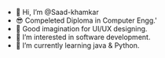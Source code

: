 - 👋 Hi, I’m @Saad-khamkar
- 😎 Compeleted Diploma in Computer Engg.'
- 👀 Good imagination for UI/UX designing.
- 👀 I’m interested in software development. 
- 🌱 I’m currently learning java & Python.
